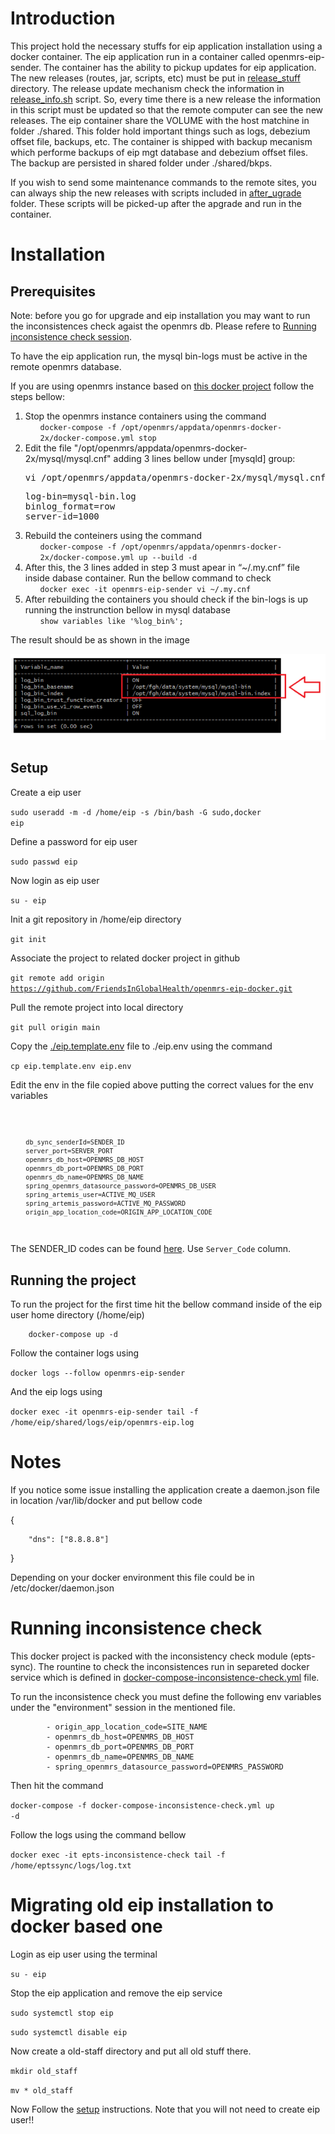 # Introduction
This project hold the necessary stuffs for eip application installation using a docker container. The eip application run in a container called openmrs-eip-sender. The container has the ability to pickup updates for eip application. The new releases (routes, jar, scripts, etc) must be put in [release_stuff](./release_stuff) directory. The release update mechanism check the information in [release_info.sh](./release_stuff/scripts/release_info.sh) script. So, every time there is a new release the information in this script must be updated so that the remote computer can see the new releases. The eip container share the VOLUME with the host matchine in folder ./shared. This folder hold important things such as logs, debezium offset file, backups, etc. The container is shipped with backup mecanism which performe backups of eip mgt database and debezium offset files. The backup are persisted in shared folder under ./shared/bkps.

If you wish to send some maintenance commands to the remote sites, you can always ship the new releases with scripts included in [after_ugrade](release_stuff/scripts/after_upgrade/) folder. These scripts will be picked-up after the apgrade and run in the container. 

# Installation 
## Prerequisites
Note: before you go for upgrade and eip installation you may want to run the inconsistences check agaist the openmrs db. Please refere to [Running inconsistence check session](#inconsistence_check). 


To have the eip application run, the mysql bin-logs must be active in the remote openmrs database.

If you are using openmrs instance based on [this docker project](https://github.com/FriendsInGlobalHealth/openmrs-docker-2x) follow the steps bellow:
<ol>
        <li>
                Stop the openmrs instance containers using the command
                <ul>
                        <code>docker-compose -f /opt/openmrs/appdata/openmrs-docker-2x/docker-compose.yml stop</code>
                </ul>
        </li>
        <li>
                Edit the file "/opt/openmrs/appdata/openmrs-docker-2x/mysql/mysql.cnf" adding 3 lines bellow under [mysqld] group: 
<pre>vi /opt/openmrs/appdata/openmrs-docker-2x/mysql/mysql.cnf</pre>
<pre>
log-bin=mysql-bin.log
binlog_format=row
server-id=1000
</pre>
        </li>
        <li>
                Rebuild the conteiners using the command
                <ul>
                <code>docker-compose -f /opt/openmrs/appdata/openmrs-docker-2x/docker-compose.yml up --build -d</code>
                </ul>
        </li>
        <li>
                After this, the 3 lines added  in step 3 must apear in “~/.my.cnf” file inside dabase container. Run the bellow command to check
                <ul>
                        <code>docker exec -it openmrs-eip-sender vi ~/.my.cnf</code>        
                </ul>
        </li>
        <li>
                After rebuilding the containers you should check if the bin-logs is up running the instrunction bellow in mysql database
                <ul>
                        <code>show variables like '%log_bin%';</code>
                </ul>
        </li>
</ol> 
 The result should be as shown in the image
        
 ![bin_log](etc/bin-logs.png)


## Setup

Create a eip user

<code>sudo useradd -m -d /home/eip -s /bin/bash -G sudo,docker eip</code>

Define a password for eip user

<code>sudo passwd eip</code>

Now login as eip user

<code>su - eip</code>

<a name="setup"></a>

Init a git repository in /home/eip directory

<code>git init</code>

Associate the project to related docker project in github

<code>git remote add origin https://github.com/FriendsInGlobalHealth/openmrs-eip-docker.git</code>

Pull the remote project into local directory

<code>git pull origin main</code>

Copy the [./eip.template.env](eip.template.env) file to ./eip.env using the command

<code>cp eip.template.env eip.env</code>

Edit the env in the file copied above putting the correct values for the env variables 

<code>
        
        db_sync_senderId=SENDER_ID
        server_port=SERVER_PORT
        openmrs_db_host=OPENMRS_DB_HOST
        openmrs_db_port=OPENMRS_DB_PORT
        openmrs_db_name=OPENMRS_DB_NAME
        spring_openmrs_datasource_password=OPENMRS_DB_USER
        spring_artemis_user=ACTIVE_MQ_USER
        spring_artemis_password=ACTIVE_MQ_PASSWORD
        origin_app_location_code=ORIGIN_APP_LOCATION_CODE
</code>

            

 The SENDER_ID codes can be found [here](https://docs.google.com/spreadsheets/d/1RjOwLWiE_0KGI34tZE-YmIHsf9lY_Lj9/edit?usp=sharing&ouid=117402189670664436672&rtpof=true&sd=true). Use <code>Server_Code</code> column.
        
## Running the project
To run the project for the first time hit the bellow command inside of the eip user home directory (/home/eip)
        
        docker-compose up -d
        
Follow the container logs using

<code>docker logs --follow openmrs-eip-sender</code>

And the eip logs using

<code>docker exec -it openmrs-eip-sender tail -f /home/eip/shared/logs/eip/openmrs-eip.log</code>
        
# Notes
If you notice some issue installing the application create a daemon.json file in location /var/lib/docker and put bellow code

{
  
        "dns": ["8.8.8.8"]
  
}

Depending on your docker environment this file could be in /etc/docker/daemon.json

# Running inconsistence check
<a name="inconsistence_check"></a>

This docker project is packed with the inconsistency check module (epts-sync). The rountine to check the inconsistences run in separeted docker service which is defined in [docker-compose-inconsistence-check.yml](docker-compose-inconsistence-check.yml) file.

To run the inconsistence check you must define the following env variables under the "environment" session in the mentioned file.

            - origin_app_location_code=SITE_NAME
            - openmrs_db_host=OPENMRS_DB_HOST
            - openmrs_db_port=OPENMRS_DB_PORT
            - openmrs_db_name=OPENMRS_DB_NAME
            - spring_openmrs_datasource_password=OPENMRS_PASSWORD

Then hit the command

<code>docker-compose -f docker-compose-inconsistence-check.yml up -d</code>

Follow the logs using the command bellow

<code>docker exec -it epts-inconsistence-check tail -f /home/eptssync/logs/log.txt</code>

<a name="migration"></a>
# Migrating old eip installation to docker based one

Login as eip user using the terminal

<code>su - eip</code>

Stop the eip application and remove the eip service

<code>sudo systemctl stop eip</code>

<code>sudo systemctl disable eip</code>

Now create a old-staff directory and put all old stuff there.

<code>mkdir old_staff</code>

<code>mv * old_staff</code>

Now Follow the [setup](#setup) instructions. Note that you will not need to create eip user!! 




